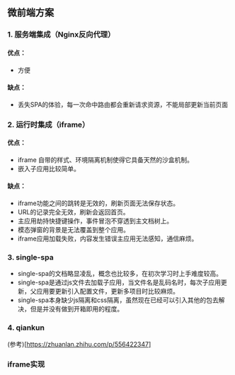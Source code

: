 ## 微前端方案

### 1. 服务端集成（Nginx反向代理）
#### 优点：
- 方便  

#### 缺点：
- 丢失SPA的体验，每一次命中路由都会重新请求资源，不能局部更新当前页面

### 2. 运行时集成（iframe）
#### 优点：
- iframe 自带的样式、环境隔离机制使得它具备天然的沙盒机制。
- 嵌入子应用比较简单。

#### 缺点：
- iframe功能之间的跳转是无效的，刷新页面无法保存状态。
- URL的记录完全无效，刷新会返回首页。
- 主应用劫持快捷键操作，事件冒泡不穿透到主文档树上。
- 模态弹窗的背景是无法覆盖到整个应用。
- iframe应用加载失败，内容发生错误主应用无法感知，通信麻烦。

### 3. single-spa
- single-spa的文档略显凌乱，概念也比较多，在初次学习时上手难度较高。
- single-spa是通过js文件去加载子应用，当文件名是乱码名时，每次子应用更新，父应用要更新引入配置文件，更新多项目时比较麻烦。
- single-spa本身缺少js隔离和css隔离，虽然现在已经可以引入其他的包去解决，但是并没有做到开箱即用的程度。

### 4. qiankun

(参考)[https://zhuanlan.zhihu.com/p/556422347]

### iframe实现